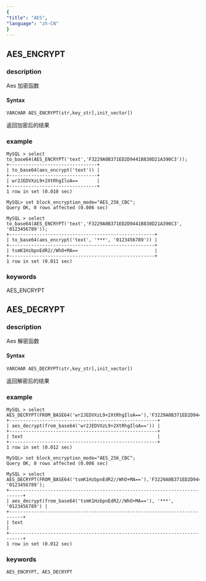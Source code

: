 ```yaml
---
{
"title": "AES",
"language": "zh-CN"
}
---
```


<!-- 
Licensed to the Apache Software Foundation (ASF) under one
or more contributor license agreements.  See the NOTICE file
distributed with this work for additional information
regarding copyright ownership.  The ASF licenses this file
to you under the Apache License, Version 2.0 (the
"License"); you may not use this file except in compliance
with the License.  You may obtain a copy of the License at
  http://www.apache.org/licenses/LICENSE-2.0
Unless required by applicable law or agreed to in writing,
software distributed under the License is distributed on an
"AS IS" BASIS, WITHOUT WARRANTIES OR CONDITIONS OF ANY
KIND, either express or implied.  See the License for the
specific language governing permissions and limitations
under the License.
-->

## AES_ENCRYPT

### description
Aes 加密函数
#### Syntax

`VARCHAR AES_ENCRYPT(str,key_str[,init_vector])`

返回加密后的结果

### example

```
MySQL > select to_base64(AES_ENCRYPT('text','F3229A0B371ED2D9441B830D21A390C3'));
+--------------------------------+
| to_base64(aes_encrypt('text')) |
+--------------------------------+
| wr2JEDVXzL9+2XtRhgIloA==       |
+--------------------------------+
1 row in set (0.010 sec)

MySQL> set block_encryption_mode="AES_256_CBC";
Query OK, 0 rows affected (0.006 sec)

MySQL > select to_base64(AES_ENCRYPT('text','F3229A0B371ED2D9441B830D21A390C3', '0123456789'));
+-----------------------------------------------------+
| to_base64(aes_encrypt('text', '***', '0123456789')) |
+-----------------------------------------------------+
| tsmK1HzbpnEdR2//WhO+MA==                            |
+-----------------------------------------------------+
1 row in set (0.011 sec)
```
### keywords

AES_ENCRYPT

## AES_DECRYPT

### description
Aes 解密函数
#### Syntax

`VARCHAR AES_DECRYPT(str,key_str[,init_vector])`

返回解密后的结果

### example

```
MySQL > select AES_DECRYPT(FROM_BASE64('wr2JEDVXzL9+2XtRhgIloA=='),'F3229A0B371ED2D9441B830D21A390C3');
+------------------------------------------------------+
| aes_decrypt(from_base64('wr2JEDVXzL9+2XtRhgIloA==')) |
+------------------------------------------------------+
| text                                                 |
+------------------------------------------------------+
1 row in set (0.012 sec)

MySQL> set block_encryption_mode="AES_256_CBC";
Query OK, 0 rows affected (0.006 sec)

MySQL > select AES_DECRYPT(FROM_BASE64('tsmK1HzbpnEdR2//WhO+MA=='),'F3229A0B371ED2D9441B830D21A390C3', '0123456789');
+---------------------------------------------------------------------------+
| aes_decrypt(from_base64('tsmK1HzbpnEdR2//WhO+MA=='), '***', '0123456789') |
+---------------------------------------------------------------------------+
| text                                                                      |
+---------------------------------------------------------------------------+
1 row in set (0.012 sec)
```

### keywords

    AES_ENCRYPT, AES_DECRYPT
